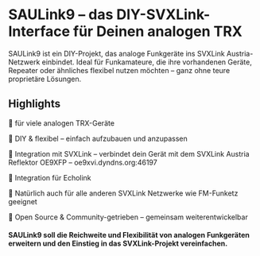 # SAULink9 – das DIY-SVXLink-Interface für Deinen analogen TRX

SAULink9 ist ein DIY-Projekt, das analoge Funkgeräte ins SVXLink Austria-Netzwerk einbindet. Ideal für Funkamateure, die ihre vorhandenen Geräte, Repeater oder ähnliches flexibel nutzen möchten – ganz ohne teure proprietäre Lösungen.

## Highlights

🔹 für viele analogen TRX-Geräte

🔹 DIY & flexibel – einfach aufzubauen und anzupassen

🔹 Integration mit SVXLink – verbindet dein Gerät mit dem SVXLink Austria Reflektor OE9XFP – oe9xvi.dyndns.org:46197

🔹 Integration für Echolink

🔹 Natürlich auch für alle anderen SVXLink Netzwerke wie FM-Funketz geeignet

🔹 Open Source & Community-getrieben – gemeinsam weiterentwickelbar


#### SAULink9 soll die Reichweite und Flexibilität von analogen Funkgeräten erweitern und den Einstieg in das SVXLink-Projekt vereinfachen.

